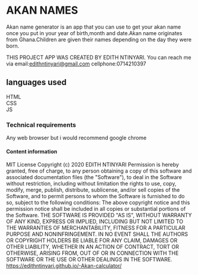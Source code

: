 # AKAN NAMES

Akan name generator is an app that you can use to get your akan name once you put
in your year of birth,month and date.Akan name originates from Ghana.Children are given 
their  names depending on the day they were born.

THIS PROJECT APP WAS CREATED BY EDITH NTINYARI.
You can reach me via email:edithntinyari@gmail.com
cellphone:0714210397
 ## languages used
 HTML<br>
 CSS<br>
 JS<br>
 ### Technical requirements
 Any web browser but i would recommend google chrome
 #### Content information
 MIT License
Copyright (c) 2020 EDITH NTINYARI
Permission is hereby granted, free of charge, to any person obtaining a copy
of this software and associated documentation files (the "Software"), to deal
in the Software without restriction, including without limitation the rights
to use, copy, modify, merge, publish, distribute, sublicense, and/or sell
copies of the Software, and to permit persons to whom the Software is
furnished to do so, subject to the following conditions:
The above copyright notice and this permission notice shall be included in all
copies or substantial portions of the Software.
THE SOFTWARE IS PROVIDED "AS IS", WITHOUT WARRANTY OF ANY KIND, EXPRESS OR
IMPLIED, INCLUDING BUT NOT LIMITED TO THE WARRANTIES OF MERCHANTABILITY,
FITNESS FOR A PARTICULAR PURPOSE AND NONINFRINGEMENT. IN NO EVENT SHALL THE
AUTHORS OR COPYRIGHT HOLDERS BE LIABLE FOR ANY CLAIM, DAMAGES OR OTHER
LIABILITY, WHETHER IN AN ACTION OF CONTRACT, TORT OR OTHERWISE, ARISING FROM,
OUT OF OR IN CONNECTION WITH THE SOFTWARE OR THE USE OR OTHER DEALINGS IN THE
SOFTWARE.
https://edithntinyari.github.io/-Akan-calculator/